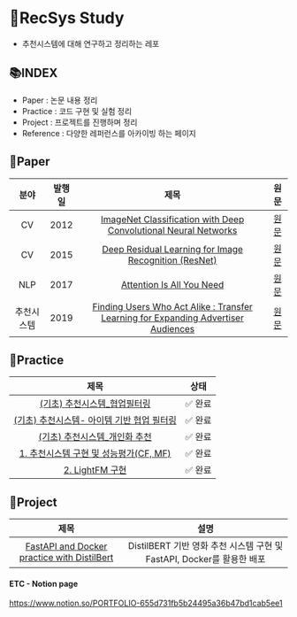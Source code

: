# 📖RecSys Study
- 추천시스템에 대해 연구하고 정리하는 레포

## 📚INDEX
- Paper : 논문 내용 정리
- Practice : 코드 구현 및 실험 정리
- Project : 프로젝트를 진행하며 정리
- Reference : 다양한 레퍼런스를 아카이빙 하는 페이지

## 📗Paper
| 분야 | 발행일 | 제목 | 원문 |
|:---:|:---:|:---:|:---:|
| CV | 2012 | [ImageNet Classification with Deep Convolutional Neural Networks](./Paper/Imagenet%20Classification%20With%20Deep%20Convolutional%20Neural%20Networks%20(AlexNet)/) | [원문](https://proceedings.neurips.cc/paper_files/paper/2012/file/c399862d3b9d6b76c8436e924a68c45b-Paper.pdf) |
| CV | 2015 | [Deep Residual Learning for Image Recognition (ResNet)](./Paper/Deep%20Residual%20Learning%20for%20Image%20Recognition%20(ResNet)/) | [원문](https://arxiv.org/abs/1512.03385) |
| NLP | 2017 | [Attention Is All You Need](./Paper/Attention%20Is%20All%20You%20Need%20(Transformer)/) | [원문](https://arxiv.org/abs/1706.03762) |
| 추천시스템 | 2019 | [Finding Users Who Act Alike : Transfer Learning for Expanding Advertiser Audiences](./Paper/Finding%20Users%20Who%20Act%20Alike_Transfer%20Learning%20for%20Expanding%20Advertiser%20Audiences/) | [원문](https://www.pinterestlabs.com/media/phkg2uau/transferlearning-kdd2019.pdf) |

## 📕Practice
|제목|상태|
|:---:|:---:|
|[(기초) 추천시스템_협업필터링](./Practice/\(기초\)%20추천시스템_협업필터링.ipynb)|✅ 완료|
|[(기초) 추천시스템- 아이템 기반 협업 필터링](./Practice/\(기초\)%20추천시스템-%20아이템%20기반%20협업%20필터링.ipynb)|✅ 완료|
|[(기초) 추천시스템_개인화 추천](./Practice/\(기초\)%20추천시스템_개인화%20추천.ipynb)|✅ 완료|
|[1. 추천시스템 구현 및 성능평가(CF, MF)](./Practice/1.%20추천시스템%20구현%20및%20성능평가\(CF%2C%20MF\).ipynb)|✅ 완료|
|[2. LightFM 구현](./Practice/2.%20LightFM%20구현.ipynb)|✅ 완료|

## 📘Project
|제목|설명|
|:---:|:---:|
|[FastAPI and Docker practice with DistilBert](./Project/FastAPI%20and%20Docker%20practice)|DistilBERT 기반 영화 추천 시스템 구현 및 FastAPI, Docker를 활용한 배포|


#### ETC - Notion page
https://www.notion.so/PORTFOLIO-655d731fb5b24495a36b47bd1cab5ee1
